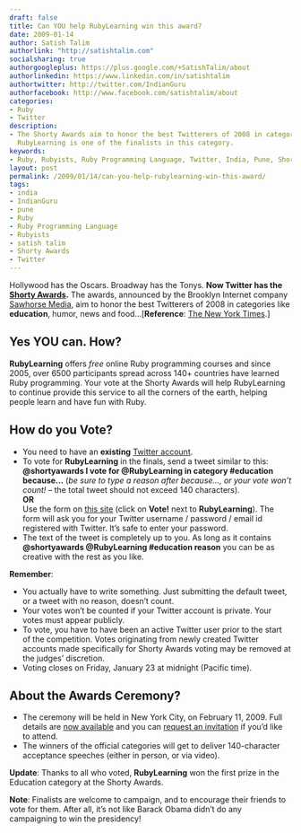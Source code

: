 ```yaml
---
draft: false
title: Can YOU help RubyLearning win this award?
date: 2009-01-14
author: Satish Talim
authorlink: "http://satishtalim.com"
socialsharing: true
authorgoogleplus: https://plus.google.com/+SatishTalim/about
authorlinkedin: https://www.linkedin.com/in/satishtalim
authortwitter: http://twitter.com/IndianGuru
authorfacebook: http://www.facebook.com/satishtalim/about
categories:
- Ruby
- Twitter
description:
- The Shorty Awards aim to honor the best Twitterers of 2008 in categories like education.
  RubyLearning is one of the finalists in this category.
keywords:
- Ruby, Rubyists, Ruby Programming Language, Twitter, India, Pune, Shorty Awards, IndianGuru, Satish Talim
layout: post
permalink: /2009/01/14/can-you-help-rubylearning-win-this-award/
tags:
- india
- IndianGuru
- pune
- Ruby
- Ruby Programming Language
- Rubyists
- satish talim
- Shorty Awards
- Twitter
---
```

Hollywood has the Oscars. Broadway has the Tonys. **Now Twitter has the
[Shorty Awards](http://shortyawards.com/).** <!--more-->The awards, announced by
the Brooklyn Internet company [Sawhorse Media](http://sawhorsemedia.com/), aim to honor the best Twitterers of
2008 in categories like **education**, humor, news and
food…[**Reference**: [The New York Times](http://bits.blogs.nytimes.com/2008/12/15/from-the-twitterspere-tropies-for-the-best-tweets/).]

## Yes YOU can. How?
**RubyLearning** offers *free* online Ruby programming courses and since
2005, over 6500 participants spread across 140+ countries have learned
Ruby programming. Your vote at the Shorty Awards will help RubyLearning
to continue provide this service to all the corners of the earth,
helping people learn and have fun with Ruby.

## How do you Vote?

-   You need to have an **existing** [Twitter
    account](http://twitter.com/).
-   To vote for **RubyLearning** in the finals, send a tweet similar to
    this: **@shortyawards I vote for @RubyLearning in category
    \#education because…** (*be sure to type a reason after because…, or
    your vote won’t count!* – the total tweet should not exceed 140
    characters).\
    **OR**\
    Use the form on [this
    site](http://shortyawards.com/category/education) (click on
    **Vote!** next to **RubyLearning**). The form will ask you for your
    Twitter username / password / email id registered with Twitter. It’s
    safe to enter your password.
-   The text of the tweet is completely up to you. As long as it
    contains **@shortyawards @RubyLearning \#education reason** you can
    be as creative with the rest as you like.

**Remember**:

-   You actually have to write something. Just submitting the default
    tweet, or a tweet with no reason, doesn’t count.
-   Your votes won’t be counted if your Twitter account is private. Your
    votes must appear publicly.
-   To vote, you have to have been an active Twitter user prior to the
    start of the competition. Votes originating from newly created
    Twitter accounts made specifically for Shorty Awards voting may be
    removed at the judges’ discretion.
-   Voting closes on Friday, January 23 at midnight (Pacific time).

## About the Awards Ceremony?

-   The ceremony will be held in New York City, on February 11, 2009.
    Full details are [now
    available](http://shortyawards.com/awards-ceremony) and you can
    [request an
    invitation](http://shortyawards.com/request-an-invitation) if you’d
    like to attend.
-   The winners of the official categories will get to deliver
    140-character acceptance speeches (either in person, or via video).

**Update**: Thanks to all who voted, **RubyLearning** won the first
prize in the Education category at the Shorty Awards.

**Note**: Finalists are welcome to campaign, and to encourage their
friends to vote for them. After all, it’s not like Barack Obama didn’t
do any campaigning to win the presidency!

